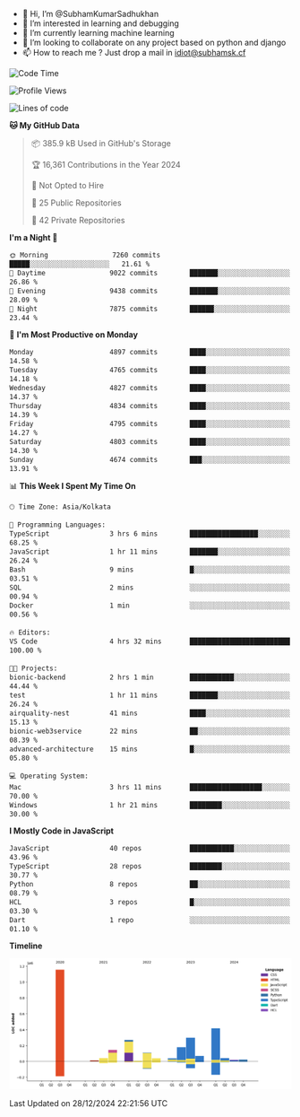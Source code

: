 - 👋 Hi, I’m @SubhamKumarSadhukhan
- 👀 I’m interested in learning and debugging
- 🌱 I’m currently learning machine learning
- 💞️ I’m looking to collaborate on any project based on python and django
- 📫 How to reach me ?
      Just drop a mail in idiot@subhamsk.cf

<!---
SubhamKumarSadhukhan/SubhamKumarSadhukhan is a ✨ special ✨ repository because its `README.md` (this file) appears on your GitHub profile.
You can click the Preview link to take a look at your changes.
--->


<!--START_SECTION:waka-->
![Code Time](http://img.shields.io/badge/Code%20Time-2%2C689%20hrs%2026%20mins-blue)

![Profile Views](http://img.shields.io/badge/Profile%20Views-0-blue)

![Lines of code](https://img.shields.io/badge/From%20Hello%20World%20I%27ve%20Written-2.9%20million%20lines%20of%20code-blue)

**🐱 My GitHub Data** 

> 📦 385.9 kB Used in GitHub's Storage 
 > 
> 🏆 16,361 Contributions in the Year 2024
 > 
> 🚫 Not Opted to Hire
 > 
> 📜 25 Public Repositories 
 > 
> 🔑 42 Private Repositories 
 > 
**I'm a Night 🦉** 

```text
🌞 Morning                7260 commits        █████░░░░░░░░░░░░░░░░░░░░   21.61 % 
🌆 Daytime                9022 commits        ███████░░░░░░░░░░░░░░░░░░   26.86 % 
🌃 Evening                9438 commits        ███████░░░░░░░░░░░░░░░░░░   28.09 % 
🌙 Night                  7875 commits        ██████░░░░░░░░░░░░░░░░░░░   23.44 % 
```
📅 **I'm Most Productive on Monday** 

```text
Monday                   4897 commits        ████░░░░░░░░░░░░░░░░░░░░░   14.58 % 
Tuesday                  4765 commits        ████░░░░░░░░░░░░░░░░░░░░░   14.18 % 
Wednesday                4827 commits        ████░░░░░░░░░░░░░░░░░░░░░   14.37 % 
Thursday                 4834 commits        ████░░░░░░░░░░░░░░░░░░░░░   14.39 % 
Friday                   4795 commits        ████░░░░░░░░░░░░░░░░░░░░░   14.27 % 
Saturday                 4803 commits        ████░░░░░░░░░░░░░░░░░░░░░   14.30 % 
Sunday                   4674 commits        ███░░░░░░░░░░░░░░░░░░░░░░   13.91 % 
```


📊 **This Week I Spent My Time On** 

```text
🕑︎ Time Zone: Asia/Kolkata

💬 Programming Languages: 
TypeScript               3 hrs 6 mins        █████████████████░░░░░░░░   68.25 % 
JavaScript               1 hr 11 mins        ███████░░░░░░░░░░░░░░░░░░   26.24 % 
Bash                     9 mins              █░░░░░░░░░░░░░░░░░░░░░░░░   03.51 % 
SQL                      2 mins              ░░░░░░░░░░░░░░░░░░░░░░░░░   00.94 % 
Docker                   1 min               ░░░░░░░░░░░░░░░░░░░░░░░░░   00.56 % 

🔥 Editors: 
VS Code                  4 hrs 32 mins       █████████████████████████   100.00 % 

🐱‍💻 Projects: 
bionic-backend           2 hrs 1 min         ███████████░░░░░░░░░░░░░░   44.44 % 
test                     1 hr 11 mins        ███████░░░░░░░░░░░░░░░░░░   26.24 % 
airquality-nest          41 mins             ████░░░░░░░░░░░░░░░░░░░░░   15.13 % 
bionic-web3service       22 mins             ██░░░░░░░░░░░░░░░░░░░░░░░   08.39 % 
advanced-architecture    15 mins             █░░░░░░░░░░░░░░░░░░░░░░░░   05.80 % 

💻 Operating System: 
Mac                      3 hrs 11 mins       ██████████████████░░░░░░░   70.00 % 
Windows                  1 hr 21 mins        ████████░░░░░░░░░░░░░░░░░   30.00 % 
```

**I Mostly Code in JavaScript** 

```text
JavaScript               40 repos            ███████████░░░░░░░░░░░░░░   43.96 % 
TypeScript               28 repos            ████████░░░░░░░░░░░░░░░░░   30.77 % 
Python                   8 repos             ██░░░░░░░░░░░░░░░░░░░░░░░   08.79 % 
HCL                      3 repos             █░░░░░░░░░░░░░░░░░░░░░░░░   03.30 % 
Dart                     1 repo              ░░░░░░░░░░░░░░░░░░░░░░░░░   01.10 % 
```



**Timeline**

![Lines of Code chart](https://raw.githubusercontent.com/SubhamKumarSadhukhan/SubhamKumarSadhukhan/main/assets/bar_graph.png)


 Last Updated on 28/12/2024 22:21:56 UTC
<!--END_SECTION:waka-->
